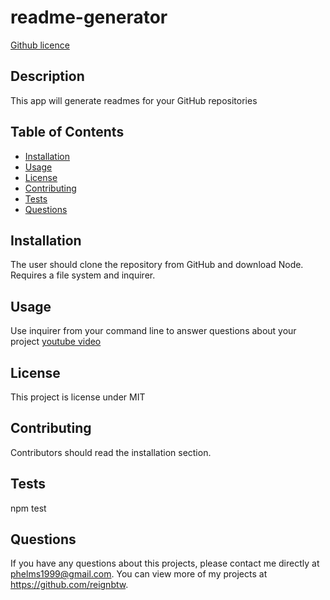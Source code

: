 # readme-generator
  [Github licence](http://img.shields.io/badge/license-MIT-blue.svg)
  ## Description 
  This app will generate readmes for your GitHub repositories
  ## Table of Contents
  * [Installation](#installation)
  * [Usage](#usage)
  * [License](#license)
  * [Contributing](#contributing)
  * [Tests](#tests)
  * [Questions](#questions)
  
  ## Installation 
  The user should clone the repository from GitHub and download Node. Requires a file system and inquirer.
  ## Usage 
  Use inquirer from your command line to answer questions about your project
  [youtube video](https://youtu.be/BNQQGqv7Iok)
  ## License 
  This project is license under MIT
  ## Contributing 
  Contributors should read the installation section.
  ## Tests
  npm test
  ## Questions
  If you have any questions about this projects, please contact me directly at phelms1999@gmail.com. You can view more of my projects at https://github.com/reignbtw.
  
